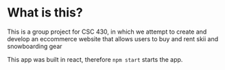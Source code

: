 # What is this? 

This is a group project for CSC 430, in which we attempt to create and develop
an eccommerce website that allows users to buy and rent skii and snowboarding
gear 

This app was built in react, therefore `npm start` starts the app.
